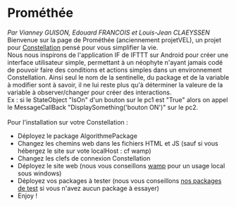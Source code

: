 # Prométhée
<i>Par Vianney GUISON, Edouard FRANCOIS et Louis-Jean CLAEYSSEN</i>
<br/>
<img href="www.lorempixel.com/700/300" /><br/>
Bienvenue sur la page de Prométhée (anciennement projetVEL), un projet pour <a href="http://www.myconstellation.io/">Constellation</a> pensé pour vous simplifier la vie. 
<br/>
Nous nous inspirons de l'application IF de IFTTT sur Android pour créer une interface utilisateur simple, permettant à un néophyte n'ayant jamais codé de pouvoir faire des conditions et actions simples dans un environnement Constellation. Ainsi seul le nom de la sentinelle, du package et de la variable à modifier sont à savoir, il ne lui reste plus qu'à déterminer la valeure de la variable à observer/changer pour créer des interactions.
<br/>
Ex : si le StateObject "IsOn" d'un bouton sur le pc1 est "True" alors on appel le MessageCallBack "DisplaySomething('bouton ON')" sur le pc2.
<br />
<br />
Pour l'installation sur votre Constellation :<br/>
<ul>
<li>Déployez le package AlgorithmePackage</li>
<li>Changez les chemins web dans les fichiers HTML et JS (sauf si vous hébergez le site sur vote localHost : cf wamp)</li>
<li>Changez les clefs de connexion Constellation</li>
<li>Déployez le site web (nous vous conseillons <a href="http://www.wampserver.com/">wamp</a> pour un usage local sous windows)</li>
<li>Déployez vos packages à tester (nous vous conseillons <a href="https://github.com/projetVEL/projetVEL/tree/master/Packages%20Annexes">nos packages de test</a> si vous n'avez aucun package à essayer)</li>
<li>Enjoy !</li>
</ul>
